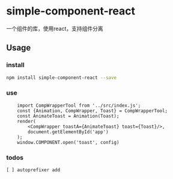 # simple-component-react
一个组件的库，使用react，支持组件分离

## Usage

### install

```bash
npm install simple-component-react --save
```

### use

```
    import CompWrapperTool from '../src/index.js';
    const {Animation, CompWrapper, Toast} = CompWrapperTool;
    const AnimateToast = Animation(Toast);
    render(
        <CompWrapper toastA={AnimateToast} toast={Toast}/>,
        document.getElementById('app')
    );
    window.COMPONENT.open('toast', config)
```

### todos
    [ ] autoprefixer add